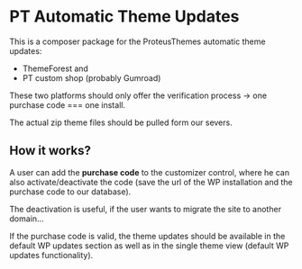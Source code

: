 # PT Automatic Theme Updates #

This is a composer package for the ProteusThemes automatic theme updates:

- ThemeForest and
- PT custom shop (probably Gumroad)

These two platforms should only offer the verification process -> one purchase code === one install.

The actual zip theme files should be pulled form our severs.

## How it works? ##

A user can add the **purchase code** to the customizer control, where he can also activate/deactivate the code (save the url of the WP installation and the purchase code to our database).

The deactivation is useful, if the user wants to migrate the site to another domain...

If the purchase code is valid, the theme updates should be available in the default WP updates section as well as in the single theme view (default WP updates functionality).
